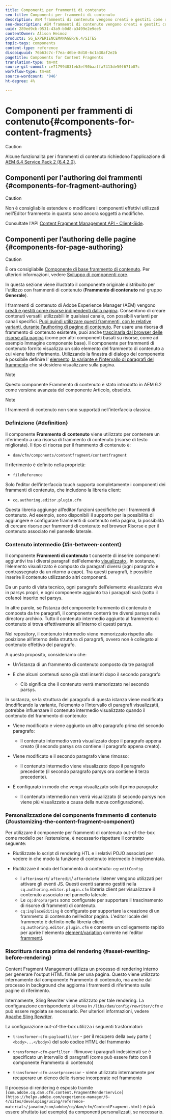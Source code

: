 ```yaml
---
title: Componenti per frammenti di contenuto
seo-title: Componenti per frammenti di contenuto
description: AEM frammenti di contenuto vengono creati e gestiti come risorse indipendenti dalla pagina
seo-description: AEM frammenti di contenuto vengono creati e gestiti come risorse indipendenti dalla pagina
uuid: 289ed9cb-9531-43a9-b0d8-a3499e2e9ee5
contentOwner: Alison Heimoz
products: SG_EXPERIENCEMANAGER/6.4/SITES
topic-tags: components
content-type: reference
discoiquuid: 76b63c7c-f7ea-46be-8d10-6c1a30af2e2b
pagetitle: Components for Content Fragments
translation-type: tm+mt
source-git-commit: ce717994831eb3ef90baaffa7413de50f671b07c
workflow-type: tm+mt
source-wordcount: '946'
ht-degree: 4%

---
```



# Componenti per frammenti di contenuto{#components-for-content-fragments}

>[!CAUTION]
>
>Alcune funzionalità per i frammenti di contenuto richiedono l&#39;applicazione di [AEM 6.4 Service Pack 2 (6.4.2.0)](/help/release-notes/sp-release-notes.md).

## Componenti per l&#39;authoring dei frammenti {#components-for-fragment-authoring}

>[!CAUTION]
>
>Non è consigliabile estendere o modificare i componenti effettivi utilizzati nell&#39;Editor frammento in quanto sono ancora soggetti a modifiche.

Consultate l&#39;API [Content Fragment Management API - Client-Side](/help/sites-developing/customizing-content-fragments.md#the-content-fragment-management-api-client-side).

## Componenti per l’authoring delle pagine {#components-for-page-authoring}

>[!CAUTION]
>
>È ora consigliabile [Componente di base frammento di contenuto](https://helpx.adobe.com/experience-manager/core-components/using/content-fragment-component.html). Per ulteriori informazioni, vedere [Sviluppo di componenti core](https://helpx.adobe.com/experience-manager/core-components/using/developing.html).
>
>In questa sezione viene illustrato il componente originale distribuito per l&#39;utilizzo con frammenti di contenuto (**Frammento di contenuto** nel gruppo **Generale**).

I frammenti di contenuto di Adobe Experience Manager (AEM) vengono [creati e gestiti come risorse indipendenti dalla pagina](/help/assets/content-fragments.md). Consentono di creare contenuti versatili utilizzabili in qualsiasi canale, con possibili varianti per canali specifici. [Puoi quindi utilizzare questi frammenti, con le relative varianti, durante l’authoring di pagine di contenuto](/help/sites-authoring/content-fragments.md). Per usare una risorsa di frammento di contenuto esistente, puoi anche [trascinarla dal browser delle risorse alla pagina](/help/sites-authoring/content-fragments.md#adding-a-content-fragment-to-your-page) (come per altri componenti basati su risorse, come ad esempio Immagine componente base). Il componente per frammenti di contenuto fornito visualizza un solo elemento [](/help/assets/content-fragments.md#constituent-parts-of-a-content-fragment) del frammento di contenuto a cui viene fatto riferimento. Utilizzando la finestra di dialogo del componente è possibile definire l&#39; [elemento, la variante e l&#39;intervallo di paragrafi del frammento](/help/assets/content-fragments.md#constituent-parts-of-a-content-fragment) che si desidera visualizzare sulla pagina.

>[!NOTE]
>
>Questo componente Frammento di contenuto è stato introdotto in AEM 6.2 come versione avanzata del componente Articolo, obsoleto.

>[!NOTE]
>
>I frammenti di contenuto non sono supportati nell’interfaccia classica.

### Definizione {#definition}

Il componente **Frammento di contenuto** viene utilizzato per contenere un riferimento a una risorsa di frammento di contenuto (risorse di testo migliorate). Il tipo di risorsa per il frammento di contenuto è:

* `dam/cfm/components/contentfragment/contentfragment`

Il riferimento è definito nella proprietà:

* `fileReference`

Solo l’editor dell’interfaccia touch supporta completamente i componenti dei frammenti di contenuto, che includono la libreria client:

* `cq.authoring.editor.plugin.cfm`

Questa libreria aggiunge all’editor funzioni specifiche per i frammenti di contenuto. Ad esempio, sono disponibili il supporto per la possibilità di aggiungere e configurare frammenti di contenuto nella pagina, la possibilità di cercare risorse per frammenti di contenuto nel browser Risorse e per il contenuto associato nel pannello laterale.

### Contenuto intermedio {#in-between-content}

Il componente **Frammenti di contenuto** t consente di inserire componenti aggiuntivi tra i diversi paragrafi dell&#39;elemento [visualizzato ](/help/assets/content-fragments.md#constituent-parts-of-a-content-fragment). In sostanza, l’elemento visualizzato è composto da paragrafi diversi (ogni paragrafo è contrassegnato da un ritorno a capo). Tra questi paragrafi, è possibile inserire il contenuto utilizzando altri componenti.

Da un punto di vista tecnico, ogni paragrafo dell’elemento visualizzato vive in parsys propri, e ogni componente aggiunto tra i paragrafi sarà (sotto il cofano) inserito nel parsys.

In altre parole, se l’istanza del componente frammento di contenuto è composta da tre paragrafi, il componente conterrà tre diversi parsys nella directory archivio. Tutto il contenuto intermedio aggiunto al frammento di contenuto si trova effettivamente all&#39;interno di questi parsys.

Nel repository, il contenuto intermedio viene memorizzato rispetto alla posizione all’interno della struttura di paragrafi, ovvero non è collegato al contenuto effettivo del paragrafo.

A questo proposito, consideriamo che:

* Un&#39;istanza di un frammento di contenuto composto da tre paragrafi
* E che alcuni contenuti sono già stati inseriti dopo il secondo paragrafo

   * Ciò significa che il contenuto verrà memorizzato nel secondo parsys.

In sostanza, se la struttura del paragrafo di questa istanza viene modificata (modificando la variante, l’elemento o l’intervallo di paragrafi visualizzati), potrebbe influenzare il contenuto intermedio visualizzato quando il contenuto del frammento di contenuto:

* Viene modificato e viene aggiunto un altro paragrafo prima del secondo paragrafo:

   * Il contenuto intermedio verrà visualizzato dopo il paragrafo appena creato (il secondo parsys ora contiene il paragrafo appena creato).

* Viene modificato e il secondo paragrafo viene rimosso:

   * Il contenuto intermedio viene visualizzato dopo il paragrafo precedente (il secondo paragrafo parsys ora contiene il terzo precedente).

* È configurato in modo che venga visualizzato solo il primo paragrafo:

   * Il contenuto intermedio non verrà visualizzato (il secondo parsys non viene più visualizzato a causa della nuova configurazione).

### Personalizzazione del componente frammento di contenuto {#customizing-the-content-fragment-component}

Per utilizzare il componente per frammenti di contenuto out-of-the-box come modello per l’estensione, è necessario rispettare il contratto seguente:

* Riutilizzate lo script di rendering HTL e i relativi POJO associati per vedere in che modo la funzione di contenuto intermedio è implementata.
* Riutilizzare il nodo del frammento di contenuto: `cq:editConfig`

   * I `afterinsert`/ `afteredit`/ `afterdelete` listener vengono utilizzati per attivare gli eventi JS. Questi eventi saranno gestiti nella `cq.authoring.editor.plugin.cfm` libreria client per visualizzare il contenuto associato nel pannello laterale.
   * Le `cq:dropTargets` sono configurate per supportare il trascinamento di risorse di frammenti di contenuto.
   * `cq:inplaceEditing` è configurato per supportare la creazione di un frammento di contenuto nell’editor pagina. L&#39;editor locale del frammento è definito nella libreria client `cq.authoring.editor.plugin.cfm` e consente un collegamento rapido per aprire l&#39;elemento [element/variation](/help/assets/content-fragments.md#constituent-parts-of-a-content-fragment) corrente nell&#39;editor [frammenti](/help/assets/content-fragments-variations.md).

### Riscrittura risorsa prima del rendering {#asset-rewriting-before-rendering}

Content Fragment Management utilizza un processo di rendering interno per generare l&#39;output HTML finale per una pagina. Questo viene utilizzato internamente dal componente Frammento di contenuto, ma anche dal processo in background che aggiorna i frammenti di riferimento sulle pagine di riferimento.

Internamente, Sling Rewriter viene utilizzato per tale rendering. La configurazione corrispondente si trova in `/libs/dam/config/rewriter/cfm` e può essere regolata se necessario. Per ulteriori informazioni, vedere [Apache Sling Rewriter](https://sling.apache.org/documentation/bundles/output-rewriting-pipelines-org-apache-sling-rewriter.html).

La configurazione out-of-the-box utilizza i seguenti trasformatori:

* `transformer-cfm-payloadfilter` - per il recupero della  `body` parte (  `<body>...</body>`) del solo codice HTML del frammento

* `transformer-cfm-parfilter` - Rimuove i paragrafi indesiderati se è specificato un intervallo di paragrafi (come può essere fatto con il componente Frammento di contenuto)
* `transformer-cfm-assetprocessor` - viene utilizzato internamente per recuperare un elenco delle risorse incorporate nel frammento

Il processo di rendering è esposto tramite ` [com.adobe.cq.dam.cfm.content.FragmentRenderService](https://helpx.adobe.com/experience-manager/6-4/sites/developing/using/reference-materials/javadoc/com/adobe/cq/dam/cfm/ContentFragment.html)` e può essere sfruttato (ad esempio) da componenti personalizzati, se necessario.